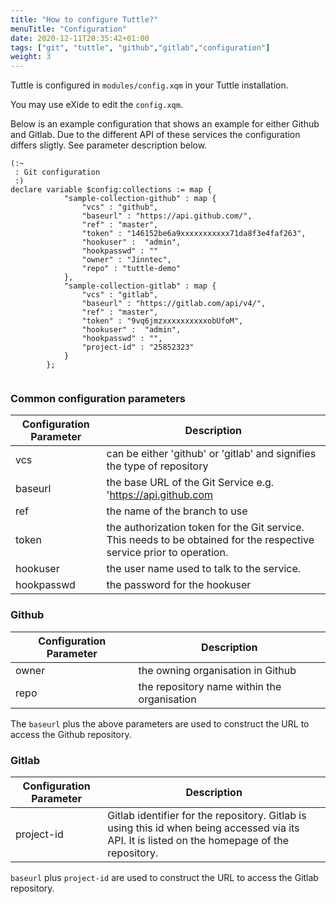 ```yaml
---
title: "How to configure Tuttle?"
menuTitle: "Configuration"
date: 2020-12-11T20:35:42+01:00
tags: ["git", "tuttle", "github","gitlab","configuration"]
weight: 3
---
```

Tuttle is configured in `modules/config.xqm` in your Tuttle installation.

You may use eXide to edit the `config.xqm`.

Below is an example configuration that shows an example for either Github and Gitlab. Due to the 
different API of these services the configuration differs sligtly. See parameter description
below.




```
(:~
 : Git configuration
 :)
declare variable $config:collections := map {
            "sample-collection-github" : map {
                "vcs" : "github",
                "baseurl" : "https://api.github.com/",
                "ref" : "master",
                "token" : "146152be6a9xxxxxxxxxxx71da8f3e4faf263",
                "hookuser" :  "admin",
                "hookpasswd" : ""
                "owner" : "Jinntec",
                "repo" : "tuttle-demo"
            },
            "sample-collection-gitlab" : map {
                "vcs" : "gitlab",
                "baseurl" : "https://gitlab.com/api/v4/",
                "ref" : "master",
                "token" : "9vq6jmzxxxxxxxxxxobUfoM",
                "hookuser" :  "admin",
                "hookpasswd" : "",
                "project-id" : "25852323"
            }
        };


```

### Common configuration parameters

| Configuration Parameter | Description |
| ----------------------- | ------------ |
| vcs | can be either 'github' or 'gitlab' and signifies the type of repository |
| baseurl | the base URL of the Git Service e.g. 'https://api.github.com | 
| ref | the name of the branch to use |
| token | the authorization token for the Git service. This needs to be obtained for the respective service prior to operation. |
| hookuser | the user name used to talk to the service. | 
| hookpasswd | the password for the hookuser |


### Github 

| Configuration Parameter | Description |
| ----------------------- | ------------ |
| owner | the owning organisation in Github |
| repo | the repository name within the organisation |

The `baseurl` plus the above parameters are used to construct the URL to access the Github repository.

### Gitlab 

| Configuration Parameter | Description |
| ----------------------- | ------------ |
| project-id | Gitlab identifier for the repository. Gitlab is using this id when being accessed via its API. It is listed on the homepage of the repository. | 

`baseurl` plus `project-id` are used to construct the URL to access the Gitlab repository.

